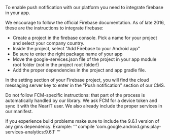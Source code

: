 To enable push notification with our platform you need to integrate firebase in your app.

We encourage to follow the official Firebase documentation.
As of late 2016, these are the instructions to integrate firebase:
* Create a project in the firebase console. Pick a name for your project and select your company country.
* Inside the project, select "Add Firebase to your Android app"
* Be sure to enter the right package name of your app
* Move the google-services.json file of the project in your app module root folder (not in the project root folder!)
* Add the proper dependencies in the project and app gradle file.

In the setting section of your Firebase project, you will find the cloud messaging server key to enter in the "Push notification" section of our CMS.

Do not follow FCM-specific instructions: that part of the process is automatically handled by our library. We ask FCM for a device token and sync it with the NearIT user. We also already include the proper services in our manifest.

If you experience build problems make sure to include the 9.6.1 version of any gms dependency.
Example:
‘‘‘
compile 'com.google.android.gms:play-services-analytics:9.6.1'
‘‘‘
